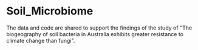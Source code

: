 # Soil_Microbiome

The data and code are shared to support the findings of the study of "The biogeography of soil bacteria in Australia exhibits greater resistance to climate change than fungi".

